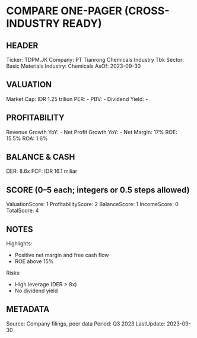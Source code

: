 # COMPARE ONE-PAGER (CROSS-INDUSTRY READY)

## HEADER
Ticker: TDPM.JK
Company: PT Tianrong Chemicals Industry Tbk
Sector: Basic Materials
Industry: Chemicals
AsOf: 2023-09-30

## VALUATION
Market Cap: IDR 1.25 triliun
PER: -
PBV: -
Dividend Yield: -

## PROFITABILITY
Revenue Growth YoY: -
Net Profit Growth YoY: -
Net Margin: 17%
ROE: 15.5%
ROA: 1.6%

## BALANCE & CASH
DER: 8.6x
FCF: IDR 16.1 miliar

## SCORE (0–5 each; integers or 0.5 steps allowed)
ValuationScore: 1
ProfitabilityScore: 2
BalanceScore: 1
IncomeScore: 0
TotalScore: 4

## NOTES
Highlights:
- Positive net margin and free cash flow
- ROE above 15%

Risks:
- High leverage (DER > 8x)
- No dividend yield

## METADATA
Source: Company filings, peer data
Period: Q3 2023
LastUpdate: 2023-09-30